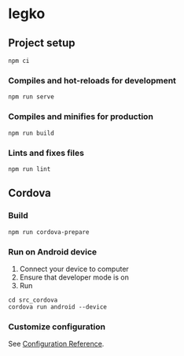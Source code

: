 # legko

## Project setup
```
npm ci
```

### Compiles and hot-reloads for development
```
npm run serve
```

### Compiles and minifies for production
```
npm run build
```

### Lints and fixes files
```
npm run lint
```

## Cordova

### Build
```
npm run cordova-prepare
```

### Run on Android device
1. Connect your device to computer
2. Ensure that developer mode is on
3. Run
```
cd src_cordova
cordova run android --device
```

### Customize configuration
See [Configuration Reference](https://cli.vuejs.org/config/).
